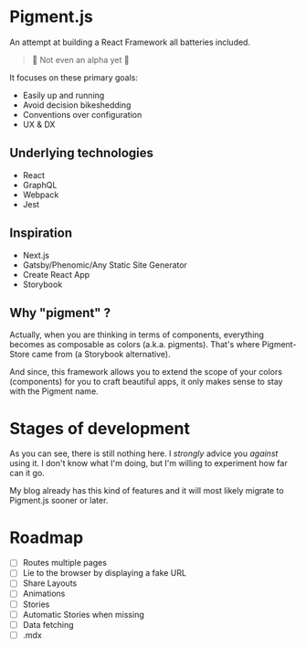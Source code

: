 # Pigment.js

An attempt at building a React Framework all batteries included.

> 🚧 Not even an alpha yet 🚧

It focuses on these primary goals:

* Easily up and running
* Avoid decision bikeshedding
* Conventions over configuration
* UX & DX

## Underlying technologies

* React
* GraphQL
* Webpack
* Jest

## Inspiration

* Next.js
* Gatsby/Phenomic/Any Static Site Generator
* Create React App
* Storybook

## Why "pigment" ?

Actually, when you are thinking in terms of components, everything becomes as
composable as colors (a.k.a. pigments). That's where Pigment-Store came from (a
Storybook alternative).

And since, this framework allows you to extend the scope of your colors
(components) for you to craft beautiful apps, it only makes sense to stay with
the Pigment name.

# Stages of development

As you can see, there is still nothing here. I _strongly_ advice you _against_
using it. I don't know what I'm doing, but I'm willing to experiment how far can
it go.

My blog already has this kind of features and it will most likely migrate to
Pigment.js sooner or later.

# Roadmap

* [ ] Routes multiple pages
* [ ] Lie to the browser by displaying a fake URL
* [ ] Share Layouts
* [ ] Animations
* [ ] Stories
* [ ] Automatic Stories when missing
* [ ] Data fetching
* [ ] .mdx

